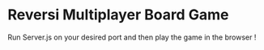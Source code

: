 # Reversi Multiplayer Board Game 

Run Server.js on your desired port and then play the game in the browser !
